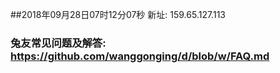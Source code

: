 ##2018年09月28日07时12分07秒 新址: 159.65.127.113
### 兔友常见问题及解答: https://github.com/wanggonging/d/blob/w/FAQ.md
